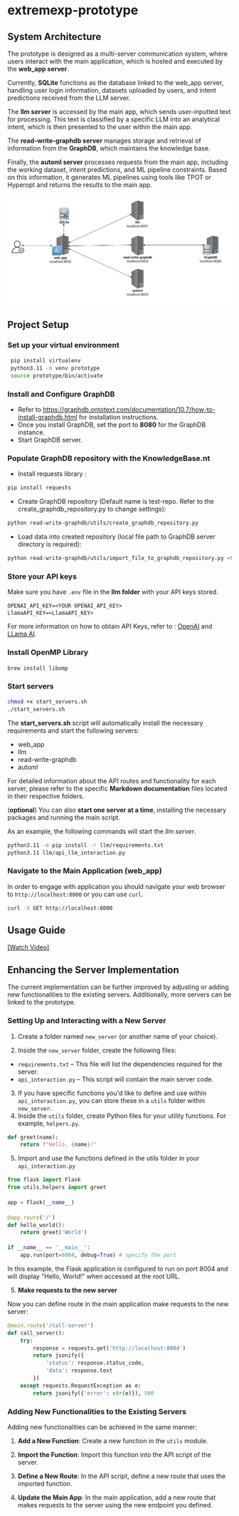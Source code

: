 # extremexp-prototype
## System Architecture

The prototype is designed as a multi-server communication system, where users interact with the main application, which is hosted and executed by the **web_app server**.

Currently, **SQLite** functions as the database linked to the web_app server, handling user login information, datasets uploaded by users, and intent predictions received from the LLM server.

The **llm server** is accessed by the main app, which sends user-inputted text for processing. This text is classified by a specific LLM into an analytical intent, which is then presented to the user within the main app.

The **read-write-graphdb server** manages storage and retrieval of information from the **GraphDB**, which maintains the knowledge base.

Finally, the **automl server** processes requests from the main app, including the working dataset, intent predictions, and ML pipeline constraints. Based on this information, it generates ML pipelines using tools like TPOT or Hyperopt and returns the results to the main app.

![System Components](static/system-components.png)

## Project Setup

### Set up your virtual environment
 ```bash
  pip install virtualenv
  python3.11 -m venv prototype
  source prototype/bin/activate
```
### Install and Configure GraphDB
- Refer to https://graphdb.ontotext.com/documentation/10.7/how-to-install-graphdb.html for installation instructions.
- Once you install GraphDB, set the port to **8080** for the GraphDB instance.
- Start GraphDB server.

### Populate GraphDB repository with the KnowledgeBase.nt
- Install requests library :
```bash
pip install requests
```
- Create GraphDB repository (Default name is test-repo. Refer to the create_graphdb_repository.py to change settings):
```bash
python read-write-graphdb/utils/create_graphdb_repository.py
```
- Load data into created repository (local file path to GraphDB server directory is required):
```bash
python read-write-graphdb/utils/import_file_to_graphdb_repository.py <$user.home/graphdb-import/>
```

### Store your API keys
Make sure you have ```.env``` file in the **llm folder** with your API keys stored.
  ```
  OPENAI_API_KEY=<YOUR OPENAI_API_KEY>
  LlamaAPI_KEY=<LlamaAPI_KEY>
  ```
For more information on how to obtain API Keys, refer to : [OpenAI](https://platform.openai.com/docs/quickstart) and [LLama AI](https://docs.llama-api.com/api-token).


### Install OpenMP Library
  ```
brew install libomp
  ```

### Start servers
```bash
chmod +x start_servers.sh
./start_servers.sh
```
The **start_servers.sh** script will automatically install the necessary requirements and start the following servers:
- web_app
- llm
- read-write-graphdb
- automl

For detailed information about the API routes and functionality for each server, please refer to the specific **Markdown documentation** files located in their respective folders.

(**optional**) You can also **start one server at a time**, installing the necessary packages and running the main script.

As an example, the following commands will start the *llm server*.
```bash
python3.11 -m pip install -r llm/requirements.txt
python3.11 llm/api_llm_interaction.py
```
### Navigate to the Main Application (web_app)
   In order to engage with application you should navigate your web browser to
`http://localhost:8000` or you can use `curl`.

```bash
curl -X GET http://localhost:8000
```

## Usage Guide
[[Watch Video]](https://drive.google.com/file/d/1hEKr7KGFvUbbweNEbMF8r9jD_QV_9tU4/view?usp=sharing)

## Enhancing the Server Implementation

The current implementation can be further improved by adjusting or adding new functionalities to the existing servers. Additionally, more servers can be linked to the prototype.

### Setting Up and Interacting with a New Server

1. Create a folder named `new_server` (or another name of your choice).

2. Inside the `new_server` folder, create the following files:
-  `requirements.txt` – This file will list the dependencies required for the server.
- `api_interaction.py` – This script will contain the main server code.

3. If you have specific functions you'd like to define and use within `api_interaction.py`, you can store these in a `utils` folder within `new_server`.
4. Inside the `utils` folder, create Python files for your utility functions. For example, `helpers.py`.
   
```python
def greet(name):
    return f"Hello, {name}!"
```
5. Import and use the functions defined in the utils folder in your `api_interaction.py`
      
```python
from flask import Flask
from utils.helpers import greet

app = Flask(__name__)

@app.route('/')
def hello_world():
    return greet('World')

if __name__ == '__main__':
    app.run(port=8004, debug=True) # specify the port
```
In this example, the Flask application is configured to run on port 8004 and will display "Hello, World!" when accessed at the root URL.

5. **Make requests to the new server**

Now you can define route in the main application make requests to the new server:

```python
@main.route('/call-server')
def call_server():
    try:
        response = requests.get('http://localhost:8004')
        return jsonify({
            'status': response.status_code,
            'data': response.text
        })
    except requests.RequestException as e:
        return jsonify({'error': str(e)}), 500
```

### Adding New Functionalities to the Existing Servers

Adding new functionalities can be achieved in the same manner: 

1. **Add a New Function**: Create a new function in the `utils` module.

2. **Import the Function**: Import this function into the API script of the server.

3. **Define a New Route**: In the API script, define a new route that uses the imported function.

4. **Update the Main App**: In the main application, add a new route that makes requests to the server using the new endpoint you defined.
